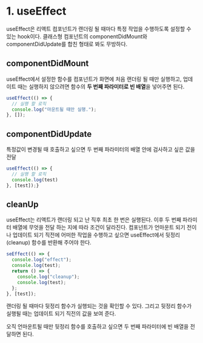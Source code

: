 # 1. useEffect

useEffect은 리액트 컴포넌트가 랜더링 될 때마다 특정 작업을 수행하도록 설정할 수 있는 hook이다. 클래스형 컴포넌트의 componentDidMount와 componentDidUpdate를 합친 형태로 봐도 무방하다.

## componentDidMount

useEffect에서 설정한 함수를 컴포넌트가 화면에 처음 랜더링 될 때만 실행하고, 업데이트 때는 실행하지 않으려면 함수의 **두 번째 파라미터로 빈 배열**을 넣어주면 된다.

```jsx
useEffect(() => {
  // 실행 할 로직
  console.log("마운트될 때만 실행.");
}, []);
```

## **componentDidUpdate**

특정값이 변경될 때 호출하고 싶으면 두 번째 파라미터의 배열 안에 검사하고 싶은 값을 전달

```jsx
useEffect(() => {
  // 실행 할 로직
  console.log(test)
}, [test]);}
```

## **cleanUp**

useEffect는 리액트가 랜더링 되고 난 직후 최초 한 번은 실행된다. 이후 두 번째 파라미터 배열에 무엇을 전달 하는 지에 따라 조건이 달라진다. 컴포넌트가 언마운트 되기 전이나 업데이트 되기 직전에 어떠한 작업을 수행하고 싶으면 useEffect에서 뒷정리(cleanup) 함수를 반환해 주어야 한다.

```jsx
seEffect(() => {
  console.log("effect");
  console.log(test);
  return () => {
    console.log("cleanup");
    console.log(test);
  };
}, [test]);
```

랜더링 될 때마다 뒷정리 함수가 실행되는 것을 확인할 수 있다. 그리고 뒷정리 함수가 실행될 때는 업데이트 되기 직전의 값을 보여 준다.

오직 언마운트될 때만 뒷정리 함수를 호출하고 싶으면 두 번째 파라미터에 빈 배열을 전달하면 된다.
